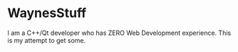 # WaynesStuff
I am a C++/Qt developer who has ZERO Web Development experience.
This is my attempt to get some.
